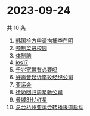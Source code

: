 # 2023-09-24

共 10 条

<!-- BEGIN ZHIHUSEARCH -->
<!-- 最后更新时间 Sun Sep 24 2023 04:09:24 GMT+0800 (China Standard Time) -->
1. [韩国检方申请拘捕李在明](https://www.zhihu.com/search?q=韩国检方申请拘捕李在明)
1. [预制菜进校园](https://www.zhihu.com/search?q=预制菜进校园)
1. [体制脑](https://www.zhihu.com/search?q=体制脑)
1. [ios17](https://www.zhihu.com/search?q=ios17)
1. [千兆宽带有必要吗](https://www.zhihu.com/search?q=千兆宽带有必要吗)
1. [好声音起诉李玟经纪公司](https://www.zhihu.com/search?q=好声音起诉李玟经纪公司)
1. [亚运会](https://www.zhihu.com/search?q=亚运会)
1. [徐娇回归周星驰公司](https://www.zhihu.com/search?q=徐娇回归周星驰公司)
1. [曼城3比1红星](https://www.zhihu.com/search?q=曼城3比1红星)
1. [总台杭州亚运会转播报道启动](https://www.zhihu.com/search?q=总台杭州亚运会转播报道启动)
<!-- END ZHIHUSEARCH -->
